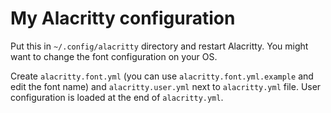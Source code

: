 # My Alacritty configuration

Put this in `~/.config/alacritty` directory and restart Alacritty.
You might want to change the font configuration on your OS.

Create `alacritty.font.yml` (you can use `alacritty.font.yml.example` and edit the font name) and `alacritty.user.yml` next to `alacritty.yml` file.
User configuration is loaded at the end of `alacritty.yml`.

